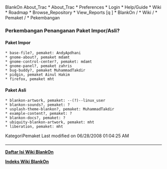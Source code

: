    BlankOn
 About_Trac
    * About_Trac
    * Preferences
    * Login
    * Help/Guide
    * Wiki
    * Roadmap
    * Browse_Repository
    * View_Reports
[q                 ]
    * BlankOn  /
    * Wiki  /
    * Pemaket  /
    * Pekembangan
### Perkembangan Penanganan Paket Impor/Asli?
#### Paket Impor
    * base-file?, pemaket: AndyApdhani
    * gnome-about?, pemaket mdamt
    * gnome-control-center?, pemaket: mdamt
    * gnome-panel?, pemaket zahris
    * bug-buddy?, pemaket MuhammadTakdir
    * pidgin, pemaket Ainul Hakim
    * firefox, pemaket mht
#### Paket Asli
    * blankon-artwork, pemaket: --(?)--linux_user
    * blankon-sounds?, pemaket: ?
    * usplash-theme-blankon?, pemaket: MuhammadTakdir
    * example-content?, pemaket: ?
    * blankon-docs?, pemaket: ?
    * ubiquity-blankon-artwork, pemaket: mht
    * liberation, pemaket: mht
KategoriPemaket
Last modified on 06/28/2008 01:04:25 AM
#### 
    
 
 
 
 
 
---
[**Daftar Isi Wiki BlankOn**](/DaftarIsi/README.md)
 
[**Indeks Wiki BlankOn**](/Indeks.md)
